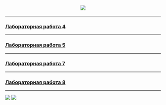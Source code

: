 <h1 align="center">
    <img src="https://readme-typing-svg.herokuapp.com?font=Montserrat&size=25&lines=%D0%9B%D0%B0%D0%B1%D0%BE%D1%80%D0%B0%D1%82%D0%BE%D1%80%D0%BD%D1%8B%D0%B5+%D0%A0%D0%B0%D0%B1%D0%BE%D1%82%D1%8B">
</h1>

---
<h3 align="left">
  <a href="https://github.com/urcop/os_labs/tree/lab4">Лабораторная работа 4</a>
</h3>

---

<h3 align="left">
  <a href="https://github.com/urcop/os_labs/tree/lab5">Лабораторная работа 5</a>
</h3>

---

<h3 align="left">
  <a href="https://github.com/urcop/os_labs/tree/lab7">Лабораторная работа 7</a>
</h3>

---

<h3 align="left">
  <a href="https://github.com/urcop/os_labs/tree/lab8">Лабораторная работа 8</a>
</h3>

---

<img src="https://i.ibb.co/dgfmp9x/Screenshot-from-2022-04-05-22-13-52.png">
<img src="https://i.ibb.co/P1sVDqJ/Screenshot-from-2022-04-05-22-13-15.png">
